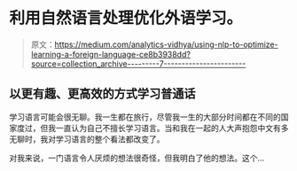 # 利用自然语言处理优化外语学习。

> 原文：<https://medium.com/analytics-vidhya/using-nlp-to-optimize-learning-a-foreign-language-ce8b3938dd?source=collection_archive---------7----------------------->

## 以更有趣、更高效的方式学习普通话

学习语言可能会很无聊。我一生都在旅行，尽管我一生的大部分时间都在不同的国家度过，但我一直认为自己不擅长学习语言。当和我在一起的人大声抱怨中文有多无聊时，我对学习语言的整个看法都改变了。

对我来说，一门语言令人厌烦的想法很奇怪，但我明白了他的想法。这个…